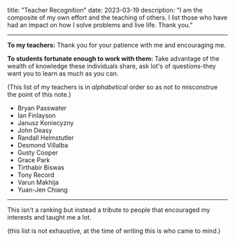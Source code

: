 title: "Teacher Recognition"
date: 2023-03-19
description: "I am the composite of my own effort and the teaching of others. I list those who have had an impact on how I solve problems and live life. Thank you."

* * *
**To my teachers:**
Thank you for your patience with me and encouraging me.

**To students fortunate enough to work with them:**
Take advantage of the wealth of knowledge these individuals share, ask lot's of questions-they want you to learn as much as you can.

(This list of my teachers is in *alphabetical* order so as not to misconstrue the point of this note.)

- Bryan Passwater
- Ian Finlayson
- Janusz Koniecyzny
- John Deasy
- Randall Helmstutler
- Desmond Villalba
- Gusty Cooper
- Grace Park
- Tirthabir Biswas
- Tony Record
- Varun Makhija
- Yuan-Jen Chiang
***
This isn't a ranking but instead a tribute to people that encouraged my interests and taught me a lot.

(this list is not exhaustive, at the time of writing this is who came to mind.)
